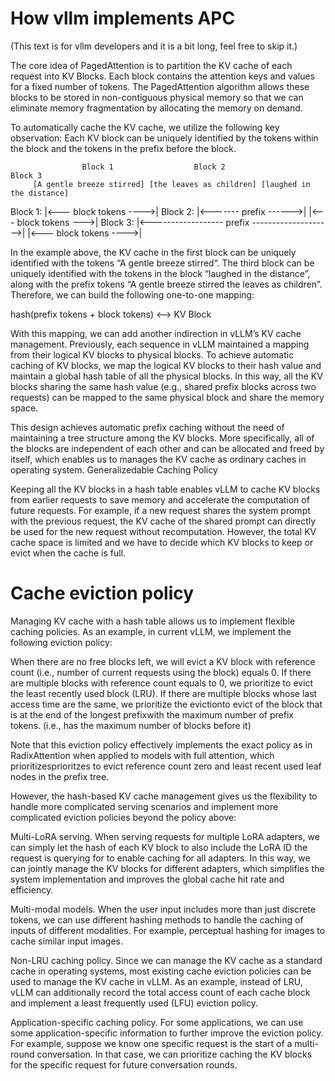 
# How vllm implements APC

(This text is for vllm developers and it is a bit long, feel free to skip it.)

The core idea of PagedAttention is to partition the KV cache of each request into KV Blocks. Each block contains the attention keys and values for a fixed number of tokens. The PagedAttention algorithm allows these blocks to be stored in non-contiguous physical memory so that we can eliminate memory fragmentation by allocating the memory on demand.

To automatically cache the KV cache, we utilize the following key observation: Each KV block can be uniquely identified by the tokens within the block and the tokens in the prefix before the block.

                    Block 1                  Block 2                  Block 3
         [A gentle breeze stirred] [the leaves as children] [laughed in the distance]
Block 1: |<--- block tokens ---->|
Block 2: |<------- prefix ------>| |<--- block tokens --->|
Block 3: |<------------------ prefix -------------------->| |<--- block tokens ---->|


In the example above, the KV cache in the first block can be uniquely identified with the tokens “A gentle breeze stirred”. The third block can be uniquely identified with the tokens in the block “laughed in the distance”, along with the prefix tokens “A gentle breeze stirred the leaves as children”. Therefore, we can build the following one-to-one mapping:

hash(prefix tokens + block tokens) <--> KV Block

With this mapping, we can add another indirection in vLLM’s KV cache management. Previously, each sequence in vLLM maintained a mapping from their logical KV blocks to physical blocks. To achieve automatic caching of KV blocks, we map the logical KV blocks to their hash value and maintain a global hash table of all the physical blocks. In this way, all the KV blocks sharing the same hash value (e.g., shared prefix blocks across two requests) can be mapped to the same physical block and share the memory space.


This design achieves automatic prefix caching without the need of maintaining a tree structure among the KV blocks. More specifically, all of the blocks are independent of each other and can be allocated and freed by itself, which enables us to manages the KV cache as ordinary caches in operating system.
Generalizedable Caching Policy

Keeping all the KV blocks in a hash table enables vLLM to cache KV blocks from earlier requests to save memory and accelerate the computation of future requests. For example, if a new request shares the system prompt with the previous request, the KV cache of the shared prompt can directly be used for the new request without recomputation. However, the total KV cache space is limited and we have to decide which KV blocks to keep or evict when the cache is full.


# Cache eviction policy

Managing KV cache with a hash table allows us to implement flexible caching policies. As an example, in current vLLM, we implement the following eviction policy:

When there are no free blocks left, we will evict a KV block with reference count (i.e., number of current requests using the block) equals 0.
If there are multiple blocks with reference count equals to 0, we prioritize to evict the least recently used block (LRU).
If there are multiple blocks whose last access time are the same, we prioritize the evictionto evict of the block that is at the end of the longest prefixwith the maximum number of prefix tokens. (i.e., has the maximum number of blocks before it)

Note that this eviction policy effectively implements the exact policy as in RadixAttention when applied to models with full attention, which prioritizesprioritzes to evict reference count zero and least recent used leaf nodes in the prefix tree. 

However, the hash-based KV cache management gives us the flexibility to handle more complicated serving scenarios and implement more complicated eviction policies beyond the policy above:

Multi-LoRA serving. When serving requests for multiple LoRA adapters, we can simply let the hash of each KV block to also include the LoRA ID the request is querying for to enable caching for all adapters. In this way, we can jointly manage the KV blocks for different adapters, which simplifies the system implementation and improves the global cache hit rate and efficiency.

Multi-modal models. When the user input includes more than just discrete tokens, we can use different hashing methods to handle the caching of inputs of different modalities. For example, perceptual hashing for images to cache similar input images.

Non-LRU caching policy. Since we can manage the KV cache as a standard cache in operating systems, most existing cache eviction policies can be used to manage the KV cache in vLLM. As an example, instead of LRU, vLLM can additionally record the total access count of each cache block and implement a least frequently used (LFU) eviction policy.

Application-specific caching policy. For some applications, we can use some application-specific information to further improve the eviction policy. For example, suppose we know one specific request is the start of a multi-round conversation. In that case, we can prioritize caching the KV blocks for the specific request for future conversation rounds.
